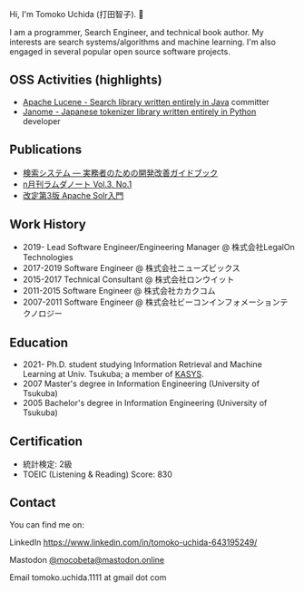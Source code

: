Hi, I'm Tomoko Uchida (打田智子). 🐾

I am a programmer, Search Engineer, and technical book author. My interests are search systems/algorithms and machine learning. I'm also engaged in several popular open source software projects.

## OSS Activities (highlights)

- [Apache Lucene - Search library written entirely in Java](https://lucene.apache.org/) committer
- [Janome - Japanese tokenizer library written entirely in Python](https://mocobeta.github.io/janome/en/) developer

## Publications

- [検索システム ― 実務者のための開発改善ガイドブック](https://www.lambdanote.com/products/ir-system)
- [n月刊ラムダノート Vol.3, No.1](https://www.lambdanote.com/collections/n/products/nmonthly-vol-3-no-1-2021)
- [改定第3版 Apache Solr入門](https://gihyo.jp/book/2017/978-4-7741-8930-7)

## Work History

- 2019-     Lead Software Engineer/Engineering Manager @ 株式会社LegalOn Technologies
- 2017-2019 Software Engineer @ 株式会社ニューズピックス
- 2015-2017 Technical Consultant @ 株式会社ロンウイット
- 2011-2015 Software Engineer @ 株式会社カカクコム
- 2007-2011 Software Engineer @ 株式会社ビーコンインフォメーションテクノロジー

## Education

- 2021- Ph.D. student studying Information Retrieval and Machine Learning at Univ. Tsukuba; a member of [KASYS](https://kasys.slis.tsukuba.ac.jp/en/).
- 2007 Master's degree in Information Engineering (University of Tsukuba)
- 2005 Bachelor's degree in Information Engineering (University of Tsukuba)

## Certification

- 統計検定: 2級
- TOEIC (Listening & Reading) Score: 830

## Contact

You can find me on:

LinkedIn https://www.linkedin.com/in/tomoko-uchida-643195249/

Mastodon [@mocobeta@mastodon.online](https://mastodon.online/@mocobeta)

Email tomoko.uchida.1111 at gmail dot com
